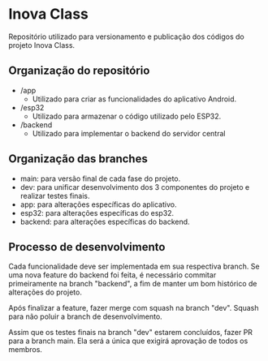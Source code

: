 # Inova Class

Repositório utilizado para versionamento e publicação dos códigos do projeto Inova Class.

## Organização do repositório

- /app
  - Utilizado para criar as funcionalidades do aplicativo Android.
- /esp32
  - Utilizado para armazenar o código utilizado pelo ESP32.
- /backend
  - Utilizado para implementar o backend do servidor central

## Organização das branches

- main: para versão final de cada fase do projeto.
- dev: para unificar desenvolvimento dos 3 componentes do projeto e realizar testes finais.
- app: para alterações específicas do aplicativo.
- esp32: para alterações específicas do esp32.
- backend: para alterações específicas do backend.

## Processo de desenvolvimento

Cada funcionalidade deve ser implementada em sua respectiva branch. Se uma nova feature do backend foi feita, 
é necessário commitar primeiramente na branch "backend", a fim de manter um bom histórico de alterações do projeto.

Após finalizar a feature, fazer merge com squash na branch "dev". Squash para não poluir a branch de desenvolvimento.

Assim que os testes finais na branch "dev" estarem concluídos, fazer PR para a branch main. Ela será a única que exigirá aprovação de todos os membros.
